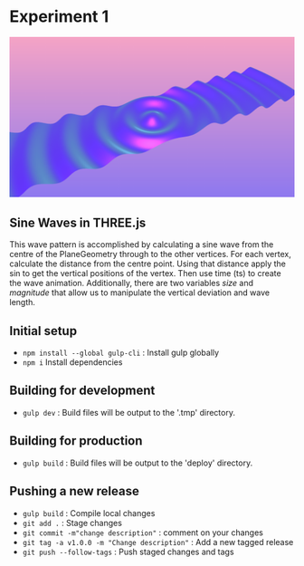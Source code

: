# Experiment 1

![alt tag](thumb.png)

## Sine Waves in THREE.js
This wave pattern is accomplished by calculating a sine wave from the centre of the PlaneGeometry through to the other vertices. For each vertex, calculate the distance from the centre point. Using that distance apply the sin to get the vertical positions of the vertex. Then use time (ts) to create the wave animation. Additionally, there are two variables *size* and *magnitude* that allow us to manipulate the vertical deviation and wave length.

## Initial setup
- `npm install --global gulp-cli` : Install gulp globally
- `npm i` Install dependencies

## Building for development
- `gulp dev` : Build files will be output to the '.tmp' directory.

## Building for production
- `gulp build` : Build files will be output to the 'deploy' directory.

## Pushing a new release
- `gulp build` : Compile local changes
- `git add .` : Stage changes
- `git commit -m"change description"` : comment on your changes
- `git tag -a v1.0.0 -m "Change description"` : Add a new tagged release
- `git push --follow-tags` : Push staged changes and tags
